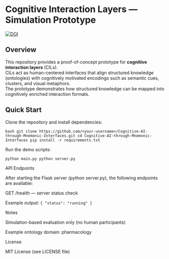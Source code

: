 # Cognitive Interaction Layers — Simulation Prototype

[![DOI](https://zenodo.org/badge/DOI/10.5281/zenodo.15651442.svg)](https://doi.org/10.5281/zenodo.15651442)

## Overview
This repository provides a proof-of-concept prototype for **cognitive interaction layers** (CILs).  
CILs act as human-centered interfaces that align structured knowledge (ontologies) with cognitively motivated encodings such as semantic cues, clusters, and visual metaphors.  
The prototype demonstrates how structured knowledge can be mapped into cognitively enriched interaction formats.

## Quick Start

Clone the repository and install dependencies:

`bash
git clone https://github.com/<your-username>/Cognitive-AI-through-Mnemonic-Interfaces.git
cd Cognitive-AI-through-Mnemonic-Interfaces
pip install -r requirements.txt`

Run the demo scripts:

`python main.py
python server.py`

API Endpoints

After starting the Flask server (python server.py), the following endpoints are available:

GET /health — server status check

Example output:
`{ "status": "running" }`

Notes

Simulation-based evaluation only (no human participants)

Example ontology domain: pharmacology

License

MIT License (see LICENSE file)
